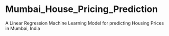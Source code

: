 # Mumbai_House_Pricing_Prediction

A Linear Regression Machine Learning Model for predicting Housing Prices in Mumbai, India
